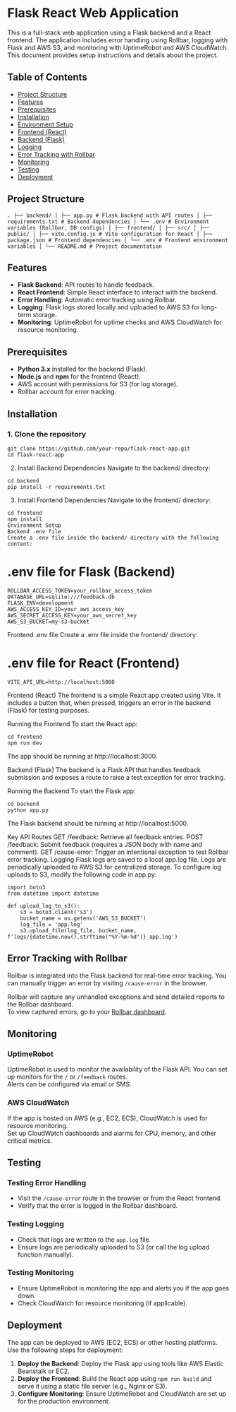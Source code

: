 # Flask React Web Application

This is a full-stack web application using a Flask backend and a React frontend. The application includes error handling using Rollbar, logging with Flask and AWS S3, and monitoring with UptimeRobot and AWS CloudWatch. This document provides setup instructions and details about the project.

## Table of Contents
- [Project Structure](#project-structure)
- [Features](#features)
- [Prerequisites](#prerequisites)
- [Installation](#installation)
- [Environment Setup](#environment-setup)
- [Frontend (React)](#frontend-react)
- [Backend (Flask)](#backend-flask)
- [Logging](#logging)
- [Error Tracking with Rollbar](#error-tracking-with-rollbar)
- [Monitoring](#monitoring)
- [Testing](#testing)
- [Deployment](#deployment)

## Project Structure
```
. ├── backend/ │ ├── app.py # Flask backend with API routes │ ├── requirements.txt # Backend dependencies │ └── .env # Environment variables (Rollbar, DB configs) │ ├── frontend/ │ ├── src/ │ ├── public/ │ ├── vite.config.js # Vite configuration for React │ ├── package.json # Frontend dependencies │ └── .env # Frontend environment variables │ └── README.md # Project documentation
```

## Features

- **Flask Backend**: API routes to handle feedback.
- **React Frontend**: Simple React interface to interact with the backend.
- **Error Handling**: Automatic error tracking using Rollbar.
- **Logging**: Flask logs stored locally and uploaded to AWS S3 for long-term storage.
- **Monitoring**: UptimeRobot for uptime checks and AWS CloudWatch for resource monitoring.

## Prerequisites

- **Python 3.x** installed for the backend (Flask).
- **Node.js** and **npm** for the frontend (React).
- AWS account with permissions for S3 (for log storage).
- Rollbar account for error tracking.

## Installation

### 1. Clone the repository

```
git clone https://github.com/your-repo/flask-react-app.git
cd flask-react-app
```
2. Install Backend Dependencies
Navigate to the backend/ directory:

```
cd backend
pip install -r requirements.txt
```

3. Install Frontend Dependencies
Navigate to the frontend/ directory:
```
cd frontend
npm install
Environment Setup
Backend .env file
Create a .env file inside the backend/ directory with the following content:
```

# .env file for Flask (Backend)
```
ROLLBAR_ACCESS_TOKEN=your_rollbar_access_token
DATABASE_URL=sqlite:///feedback.db
FLASK_ENV=development
AWS_ACCESS_KEY_ID=your_aws_access_key
AWS_SECRET_ACCESS_KEY=your_aws_secret_key
AWS_S3_BUCKET=my-s3-bucket
```
Frontend .env file
Create a .env file inside the frontend/ directory:

# .env file for React (Frontend)
```
VITE_API_URL=http://localhost:5000
```

Frontend (React)
The frontend is a simple React app created using Vite. It includes a button that, when pressed, triggers an error in the backend (Flask) for testing purposes.

Running the Frontend
To start the React app:

```
cd frontend
npm run dev
```
The app should be running at http://localhost:3000.

Backend (Flask)
The backend is a Flask API that handles feedback submission and exposes a route to raise a test exception for error tracking.

Running the Backend
To start the Flask app:

```
cd backend
python app.py
```
The Flask backend should be running at http://localhost:5000.

Key API Routes
GET /feedback: Retrieve all feedback entries.
POST /feedback: Submit feedback (requires a JSON body with name and comment).
GET /cause-error: Trigger an intentional exception to test Rollbar error tracking.
Logging
Flask logs are saved to a local app.log file.
Logs are periodically uploaded to AWS S3 for centralized storage.
To configure log uploads to S3, modify the following code in app.py:

```
import boto3
from datetime import datetime

def upload_log_to_s3():
    s3 = boto3.client('s3')
    bucket_name = os.getenv('AWS_S3_BUCKET')
    log_file = 'app.log'
    s3.upload_file(log_file, bucket_name, f'logs/{datetime.now().strftime("%Y-%m-%d")}_app.log')
```

## Error Tracking with Rollbar

Rollbar is integrated into the Flask backend for real-time error tracking. You can manually trigger an error by visiting `/cause-error` in the browser.

Rollbar will capture any unhandled exceptions and send detailed reports to the Rollbar dashboard.  
To view captured errors, go to your [Rollbar dashboard](https://rollbar.com/).

## Monitoring

### UptimeRobot

UptimeRobot is used to monitor the availability of the Flask API. You can set up monitors for the `/` or `/feedback` routes.  
Alerts can be configured via email or SMS.

### AWS CloudWatch

If the app is hosted on AWS (e.g., EC2, ECS), CloudWatch is used for resource monitoring.  
Set up CloudWatch dashboards and alarms for CPU, memory, and other critical metrics.

## Testing

### Testing Error Handling

- Visit the `/cause-error` route in the browser or from the React frontend.
- Verify that the error is logged in the Rollbar dashboard.

### Testing Logging

- Check that logs are written to the `app.log` file.
- Ensure logs are periodically uploaded to S3 (or call the log upload function manually).

### Testing Monitoring

- Ensure UptimeRobot is monitoring the app and alerts you if the app goes down.
- Check CloudWatch for resource monitoring (if applicable).

## Deployment

The app can be deployed to AWS (EC2, ECS) or other hosting platforms. Use the following steps for deployment:

1. **Deploy the Backend**: Deploy the Flask app using tools like AWS Elastic Beanstalk or EC2.
2. **Deploy the Frontend**: Build the React app using `npm run build` and serve it using a static file server (e.g., Nginx or S3).
3. **Configure Monitoring**: Ensure UptimeRobot and CloudWatch are set up for the production environment.
